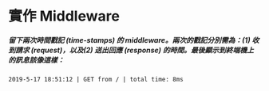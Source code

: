 # 實作 Middleware

##### 留下兩次時間戳記 (time-stamps) 的 middleware。兩次的戳記分別需為：(1) 收到請求 (request)，以及(2) 送出回應 (response) 的時間。最後顯示到終端機上的訊息該像這樣：

```
2019-5-17 18:51:12 | GET from / | total time: 8ms
```